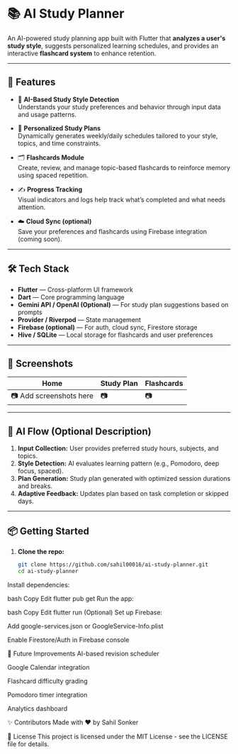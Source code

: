 # 📚 AI Study Planner

An AI-powered study planning app built with Flutter that **analyzes a user's study style**, suggests personalized learning schedules, and provides an interactive **flashcard system** to enhance retention.

---

## 🚀 Features

- 🧠 **AI-Based Study Style Detection**  
  Understands your study preferences and behavior through input data and usage patterns.

- 📅 **Personalized Study Plans**  
  Dynamically generates weekly/daily schedules tailored to your style, topics, and time constraints.

- 🗂️ **Flashcards Module**  
  Create, review, and manage topic-based flashcards to reinforce memory using spaced repetition.

- ✍️ **Progress Tracking**  
  Visual indicators and logs help track what’s completed and what needs attention.

- ☁️ **Cloud Sync (optional)**  
  Save your preferences and flashcards using Firebase integration (coming soon).

---

## 🛠️ Tech Stack

- **Flutter** — Cross-platform UI framework  
- **Dart** — Core programming language  
- **Gemini API / OpenAI (Optional)** — For study plan suggestions based on prompts  
- **Provider / Riverpod** — State management  
- **Firebase (optional)** — For auth, cloud sync, Firestore storage  
- **Hive / SQLite** — Local storage for flashcards and user preferences  

---

## 📱 Screenshots

| Home | Study Plan | Flashcards |
|------|------------|------------|
| 📷 Add screenshots here | 📷 | 📷 |

---

## 🧠 AI Flow (Optional Description)

1. **Input Collection:** User provides preferred study hours, subjects, and topics.
2. **Style Detection:** AI evaluates learning pattern (e.g., Pomodoro, deep focus, spaced).
3. **Plan Generation:** Study plan generated with optimized session durations and breaks.
4. **Adaptive Feedback:** Updates plan based on task completion or skipped days.

---

## 📦 Getting Started

1. **Clone the repo:**
   ```bash
   git clone https://github.com/sahil00016/ai-study-planner.git
   cd ai-study-planner
Install dependencies:

bash
Copy
Edit
flutter pub get
Run the app:

bash
Copy
Edit
flutter run
(Optional) Set up Firebase:

Add google-services.json or GoogleService-Info.plist

Enable Firestore/Auth in Firebase console

🤖 Future Improvements
AI-based revision scheduler

Google Calendar integration

Flashcard difficulty grading

Pomodoro timer integration

Analytics dashboard

✨ Contributors
Made with ❤️ by Sahil Sonker

📜 License
This project is licensed under the MIT License - see the LICENSE file for details.








